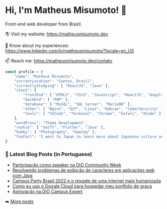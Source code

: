 # Hi, I'm Matheus Misumoto! 👋

Front-end web developer from Brazil.

🌎 Visit my website: https://matheusmisumoto.dev

📄 Know about my experiences: https://www.linkedin.com/in/matheusmisumoto/?locale=en_US

📫 Reach me: https://matheusmisumoto.dev/contato

```javascript
const profile = {
	"name": "Matheus Misumoto",
	"currentLocation": "Santos, Brazil",
	"currentlyStudying": [ "ReactJS", "Java" ],
	"stack": { 
		"frontEnd": [ "HTML5", "CSS3", "JavaScript", "ReactJS", "Angular", "SEO" ],
		"backEnd": [ "PHP" ],
		"database": [ "MySQL", "SQL Server", "MariaDB" ],
		"other": [ "Nginx", "GCP", "Linux", "Debian", "CyberSecurity" ],
		"tools": [ "VSCode", "Terminal", "Chrome", "Safari", "XCode" ],
	},
	"wordPress": "Theme Development",
	"rookie": [ "Swift", "Flutter", "Java" ],
	"hobby": [ "Photography", "Gaming" ],
	"funFact": "I went to Japan to learn more about Japanese culture and diplomacy"
}
```

### 📕 Latest Blog Posts (in Portuguese)
<!-- BLOG-POST-LIST:START -->
- [Participação como speaker na DIO Community Week](https://matheusmisumoto.dev/portfolio/speaker-dio-community-week-2022.html)
- [Resolvendo problemas de exibição de caracteres em aplicações web com Java](https://matheusmisumoto.dev/tecnologia/desenvolvimento-web/solution-charset-issue-java.html)
- [Campus Party Brasil 2022 e o resgate de uma internet mais humanizada](https://matheusmisumoto.dev/tecnologia/campus-party-brasil-2022.html)
- [Como eu uso o Google Cloud para hospedar meu portfolio de graça](https://matheusmisumoto.dev/tecnologia/desenvolvimento-web/google-cloud-gratuito-hospedagem-portfolio.html)
- [Aprovação na DIO Campus Expert](https://matheusmisumoto.dev/portfolio/inicio-campus-expert-dio.html)
<!-- BLOG-POST-LIST:END -->

➡️ [More posts](https://matheusmisumoto.dev/blog)

